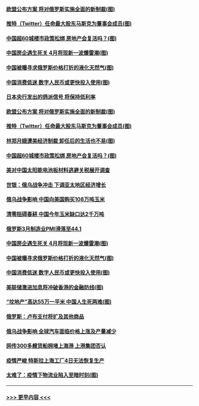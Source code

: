 #### [欧盟公布方案 将对俄罗斯实施全面的新制裁(图)](../pages/p5/1002659.md?t=04060806) 
#### [推特（Twitter）任命最大股东马斯克为董事会成员(图)](../pages/p5/1002651.md?t=04060806) 
#### [中国超60城楼市政策松绑 房地产会复活吗？(图)](../pages/p5/1002639.md?t=04060806) 
#### [中国房企遇生死关 4月将现新一波爆雷潮(图)](../pages/p5/1002560.md?t=04060806) 
#### [中国被曝寻求俄罗斯价格打折的液化天然气(图)](../pages/p5/1002562.md?t=04060806) 
#### [中国消费低迷 数字人民币或更快投入使用(图)](../pages/p5/1002528.md?t=04060806) 
#### [日本央行发出的鸽派信号 将保持低利率](../pages/p5/1002679.md?t=04060806) 
#### [欧盟公布方案 将对俄罗斯实施全面的新制裁(图)](../pages/p5/1002659.md?t=04060806) 
#### [推特（Twitter）任命最大股东马斯克为董事会成员(图)](../pages/p5/1002651.md?t=04060806) 
#### [林郑月娥遭美经济制裁 卸任后的生活也不易(图)](../pages/p5/1002643.md?t=04060806) 
#### [中国超60城楼市政策松绑 房地产会复活吗？(图)](../pages/p5/1002639.md?t=04060806) 
#### [美对中国太阳能电池板材料逃避关税展开调查](../pages/p5/1002634.md?t=04060806) 
#### [世银：俄乌战争冲击 下调亚太地区经济增长](../pages/p5/1002633.md?t=04060806) 
#### [俄乌战争影响 中国向美国购买108万吨玉米](../pages/p5/1002631.md?t=04060806) 
#### [清零阻碍春耕 中国今年玉米缺口达2千万吨](../pages/p5/1002590.md?t=04060806) 
#### [俄罗斯3月制造业PMI滑落至44.1](../pages/p5/1002587.md?t=04060806) 
#### [中国房企遇生死关 4月将现新一波爆雷潮(图)](../pages/p5/1002560.md?t=04060806) 
#### [中国被曝寻求俄罗斯价格打折的液化天然气(图)](../pages/p5/1002562.md?t=04060806) 
#### [中国消费低迷 数字人民币或更快投入使用(图)](../pages/p5/1002528.md?t=04060806) 
#### [美联储激进加息将冲破香港的金融防线(图)](../pages/p5/1002525.md?t=04060806) 
#### [“坟地产”高达55万一平米 中国人生死两难(图)](../pages/p5/1002511.md?t=04060806) 
#### [俄罗斯：卢布支付将扩及其他商品](../pages/p5/1002487.md?t=04060806) 
#### [俄乌战争影响 全球汽车面临价格上涨及产量减少](../pages/p5/1002484.md?t=04060806) 
#### [网传300多艘货船拥堵上海港 上港集团否认](../pages/p5/1002483.md?t=04060806) 
#### [疫情严峻 特斯拉上海工厂4日无法恢复生产](../pages/p5/1002479.md?t=04060806) 
#### [太难了：疫情下物流业陷入至暗时刻(图)](../pages/p5/1002463.md?t=04060806) 

----
#### [ >>> 更早内容 <<< ](../indexes/p5-earlier.md)
